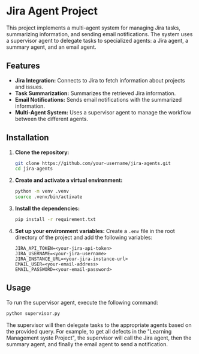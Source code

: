 # Jira Agent Project

This project implements a multi-agent system for managing Jira tasks, summarizing information, and sending email notifications. The system uses a supervisor agent to delegate tasks to specialized agents: a Jira agent, a summary agent, and an email agent.

## Features

- **Jira Integration:** Connects to Jira to fetch information about projects and issues.
- **Task Summarization:** Summarizes the retrieved Jira information.
- **Email Notifications:** Sends email notifications with the summarized information.
- **Multi-Agent System:** Uses a supervisor agent to manage the workflow between the different agents.

## Installation

1. **Clone the repository:**
   ```bash
   git clone https://github.com/your-username/jira-agents.git
   cd jira-agents
   ```

2. **Create and activate a virtual environment:**
   ```bash
   python -m venv .venv
   source .venv/bin/activate
   ```

3. **Install the dependencies:**
   ```bash
   pip install -r requirement.txt
   ```

4. **Set up your environment variables:**
   Create a `.env` file in the root directory of the project and add the following variables:
   ```
   JIRA_API_TOKEN=<your-jira-api-token>
   JIRA_USERNAME=<your-jira-username>
   JIRA_INSTANCE_URL=<your-jira-instance-url>
   EMAIL_USER=<your-email-address>
   EMAIL_PASSWORD=<your-email-password>
   ```

## Usage

To run the supervisor agent, execute the following command:
```bash
python supervisor.py
```

The supervisor will then delegate tasks to the appropriate agents based on the provided query. For example, to get all defects in the "Learning Management syste Project", the supervisor will call the Jira agent, then the summary agent, and finally the email agent to send a notification.
